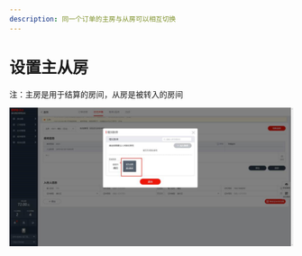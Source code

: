 ```yaml
---
description: 同一个订单的主房与从房可以相互切换
---
```


# 设置主从房

注：主房是用于结算的房间，从房是被转入的房间

![](../../../.gitbook/assets/image%20%28288%29.png)

